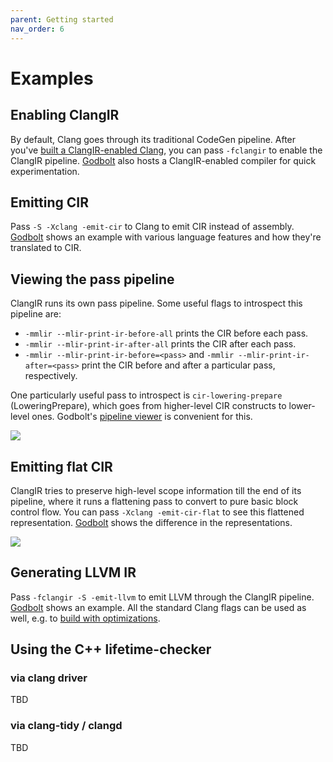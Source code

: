 ```yaml
---
parent: Getting started
nav_order: 6
---
```


# Examples

## Enabling ClangIR

By default, Clang goes through its traditional CodeGen pipeline. After
you've [built a ClangIR-enabled Clang](build-install.html), you can
pass `-fclangir` to enable the ClangIR pipeline. [Godbolt](https://godbolt.org/z/9d8onnoT6)
also hosts a ClangIR-enabled compiler for quick experimentation.

## Emitting CIR

Pass `-S -Xclang -emit-cir` to Clang to emit CIR instead of assembly.
[Godbolt](https://godbolt.org/z/hsEbzEGnY) shows an example with various
language features and how they're translated to CIR.

## Viewing the pass pipeline

ClangIR runs its own pass pipeline. Some useful flags to introspect this
pipeline are:
* `-mmlir --mlir-print-ir-before-all` prints the CIR before each pass.
* `-mmlir --mlir-print-ir-after-all` prints the CIR after each pass.
* `-mmlir --mlir-print-ir-before=<pass>` and `-mmlir --mlir-print-ir-after=<pass>`
  print the CIR before and after a particular pass, respectively.

One particularly useful pass to introspect is `cir-lowering-prepare`
(LoweringPrepare), which goes from higher-level CIR constructs to
lower-level ones. Godbolt's [pipeline viewer](https://godbolt.org/z/1Ke8TKe7G)
is convenient for this.

![](../Images/godbolt-pipeline-viewer.png)

## Emitting flat CIR

ClangIR tries to preserve high-level scope information till the end of
its pipeline, where it runs a flattening pass to convert to pure basic
block control flow. You can pass `-Xclang -emit-cir-flat` to see this
flattened representation. [Godbolt](https://godbolt.org/z/Gj336Yvos)
shows the difference in the representations.

![](../Images/godbolt-flat-cir.png)

## Generating LLVM IR

Pass `-fclangir -S -emit-llvm` to emit LLVM through the ClangIR
pipeline. [Godbolt](https://godbolt.org/z/KsGGWjEbq) shows an example.
All the standard Clang flags can be used as well, e.g. to
[build with optimizations](https://godbolt.org/z/4TvzrbnEn).

## Using the C++ lifetime-checker

### via clang driver
TBD

### via clang-tidy / clangd
TBD


